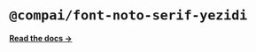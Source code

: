 # `@compai/font-noto-serif-yezidi`

[**Read the docs &rarr;**](https://components.ai/docs/typefaces/noto-serif-yezidi)
